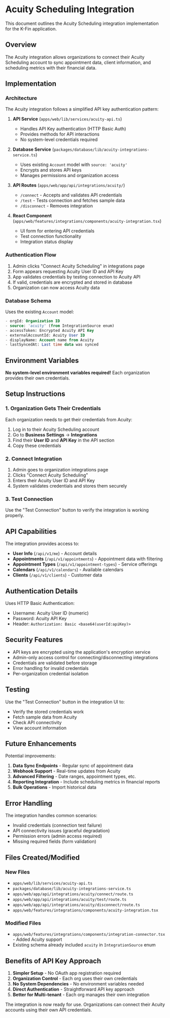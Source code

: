 # Acuity Scheduling Integration

This document outlines the Acuity Scheduling integration implementation for the K-Fin application.

## Overview

The Acuity integration allows organizations to connect their Acuity Scheduling account to sync appointment data, client information, and scheduling metrics with their financial data.

## Implementation

### Architecture

The Acuity integration follows a simplified API key authentication pattern:

1. **API Service** (`apps/web/lib/services/acuity-api.ts`)
   - Handles API Key authentication (HTTP Basic Auth)
   - Provides methods for API interactions
   - No system-level credentials required

2. **Database Service** (`packages/database/lib/acuity-integrations-service.ts`)
   - Uses existing `Account` model with `source: 'acuity'`
   - Encrypts and stores API keys
   - Manages permissions and organization access

3. **API Routes** (`apps/web/app/api/integrations/acuity/`)
   - `/connect` - Accepts and validates API credentials
   - `/test` - Tests connection and fetches sample data
   - `/disconnect` - Removes integration

4. **React Component** (`apps/web/features/integrations/components/acuity-integration.tsx`)
   - UI form for entering API credentials
   - Test connection functionality
   - Integration status display

### Authentication Flow

1. Admin clicks "Connect Acuity Scheduling" in integrations page
2. Form appears requesting Acuity User ID and API Key
3. App validates credentials by testing connection to Acuity API
4. If valid, credentials are encrypted and stored in database
5. Organization can now access Acuity data

### Database Schema

Uses the existing `Account` model:
```sql
- orgId: Organization ID
- source: 'acuity' (from IntegrationSource enum)
- accessToken: Encrypted Acuity API Key
- externalAccountId: Acuity User ID
- displayName: Account name from Acuity
- lastSyncedAt: Last time data was synced
```

## Environment Variables

**No system-level environment variables required!** Each organization provides their own credentials.

## Setup Instructions

### 1. Organization Gets Their Credentials

Each organization needs to get their credentials from Acuity:

1. Log in to their Acuity Scheduling account
2. Go to **Business Settings** → **Integrations**
3. Find their **User ID** and **API Key** in the API section
4. Copy these credentials

### 2. Connect Integration

1. Admin goes to organization integrations page
2. Clicks "Connect Acuity Scheduling"
3. Enters their Acuity User ID and API Key
4. System validates credentials and stores them securely

### 3. Test Connection

Use the "Test Connection" button to verify the integration is working properly.

## API Capabilities

The integration provides access to:

- **User Info** (`/api/v1/me`) - Account details
- **Appointments** (`/api/v1/appointments`) - Appointment data with filtering
- **Appointment Types** (`/api/v1/appointment-types`) - Service offerings
- **Calendars** (`/api/v1/calendars`) - Available calendars
- **Clients** (`/api/v1/clients`) - Customer data

## Authentication Details

Uses HTTP Basic Authentication:
- Username: Acuity User ID (numeric)
- Password: Acuity API Key
- Header: `Authorization: Basic <base64(userId:apiKey)>`

## Security Features

- API keys are encrypted using the application's encryption service
- Admin-only access control for connecting/disconnecting integrations
- Credentials are validated before storage
- Error handling for invalid credentials
- Per-organization credential isolation

## Testing

Use the "Test Connection" button in the integration UI to:
- Verify the stored credentials work
- Fetch sample data from Acuity
- Check API connectivity
- View account information

## Future Enhancements

Potential improvements:

1. **Data Sync Endpoints** - Regular sync of appointment data
2. **Webhook Support** - Real-time updates from Acuity
3. **Advanced Filtering** - Date ranges, appointment types, etc.
4. **Reporting Integration** - Include scheduling metrics in financial reports
5. **Bulk Operations** - Import historical data

## Error Handling

The integration handles common scenarios:

- Invalid credentials (connection test failure)
- API connectivity issues (graceful degradation)
- Permission errors (admin access required)
- Missing required fields (form validation)

## Files Created/Modified

### New Files
- `apps/web/lib/services/acuity-api.ts`
- `packages/database/lib/acuity-integrations-service.ts`
- `apps/web/app/api/integrations/acuity/connect/route.ts`
- `apps/web/app/api/integrations/acuity/test/route.ts`
- `apps/web/app/api/integrations/acuity/disconnect/route.ts`
- `apps/web/features/integrations/components/acuity-integration.tsx`

### Modified Files
- `apps/web/features/integrations/components/integration-connector.tsx` - Added Acuity support
- Existing schema already included `acuity` in `IntegrationSource` enum

## Benefits of API Key Approach

1. **Simpler Setup** - No OAuth app registration required
2. **Organization Control** - Each org uses their own credentials
3. **No System Dependencies** - No environment variables needed
4. **Direct Authentication** - Straightforward API key approach
5. **Better for Multi-tenant** - Each org manages their own integration

The integration is now ready for use. Organizations can connect their Acuity accounts using their own API credentials. 